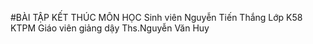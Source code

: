#BÀI TẬP KẾT THÚC MÔN HỌC
Sinh viên 
Nguyễn Tiến Thắng 
Lớp K58 KTPM 
Giáo viên giảng dậy Ths.Nguyễn Văn Huy 
